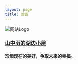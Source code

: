 ```yaml
---
layout: page
title: 友链
---
```


<div class="friend-link">
    <img src="https://mount-rain.link/usr/uploads/2023/08/654093848.png" alt="网站Logo" class="friend-logo">
    <div class="friend-info">
        <h3 class="friend-title">
            <a href="https://mount-rain.link" target="_blank">山中雨的湖边小屋</a>
        </h3>
        <h4 class="friend-subtitle"> 珍惜现在的美好，争取未来的幸福。</h4>
    </div>
</div>


